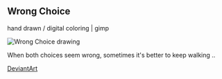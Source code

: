 ## Wrong Choice

hand drawn / digital coloring | gimp

![Wrong Choice drawing](../images/drawings/wrong_choice.png "Wrong Choice")

When both choices seem wrong, sometimes it's better to keep walking ..

<a class="button" href="https://www.deviantart.com/darkdimensiongd/art/Wrong-Choice-866875608">DeviantArt</a>
